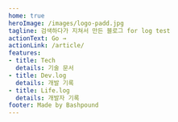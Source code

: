 ```yaml
---
home: true
heroImage: /images/logo-padd.jpg
tagline: 검색하다가 지쳐서 만든 블로그 for log test
actionText: Go →
actionLink: /article/
features:
- title: Tech
  details: 기술 문서
- title: Dev.log
  details: 개발 기록
- title: Life.log
  details: 개발자 기록 
footer: Made by Bashpound
---
```

